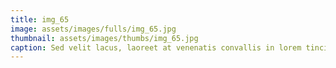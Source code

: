 ```yaml
--- 
title: img_65
image: assets/images/fulls/img_65.jpg 
thumbnail: assets/images/thumbs/img_65.jpg 
caption: Sed velit lacus, laoreet at venenatis convallis in lorem tincidunt. 
--- 
```

